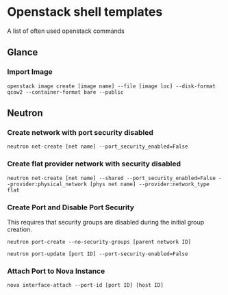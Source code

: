 # Openstack shell templates
A list of often used openstack commands

## Glance

### Import Image
```
openstack image create [image name] --file [image loc] --disk-format qcow2 --container-format bare --public
```

## Neutron

### Create network with port security disabled
```
neutron net-create [net name] --port_security_enabled=False
```

### Create flat provider network with security disabled
```
neutron net-create [net name] --shared --port_security_enabled=False --provider:physical_network [phys net name] --provider:network_type flat
```

### Create Port and Disable Port Security
This requires that security groups are disabled during the initial group creation.

```
neutron port-create --no-security-groups [parent network ID]

neutron port-update [port ID] --port-security-enabled=False
```

### Attach Port to Nova Instance

```
nova interface-attach --port-id [port ID] [host ID]
```


